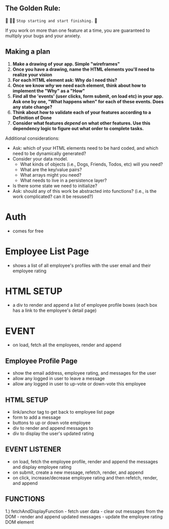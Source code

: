 ## The Golden Rule:

🦸 🦸‍♂️ `Stop starting and start finishing.` 🏁

If you work on more than one feature at a time, you are guaranteed to multiply your bugs and your anxiety.

## Making a plan

1. **Make a drawing of your app. Simple "wireframes"**
1. **Once you have a drawing, name the HTML elements you'll need to realize your vision**
1. **For each HTML element ask: Why do I need this?**
1. **Once we know _why_ we need each element, think about how to implement the "Why" as a "How"**
1. **Find all the 'events' (user clicks, form submit, on load etc) in your app. Ask one by one, "What happens when" for each of these events. Does any state change?**
1. **Think about how to validate each of your features according to a Definition of Done**
1. **Consider what features _depend_ on what other features. Use this dependency logic to figure out what order to complete tasks.**

Additional considerations:

-   Ask: which of your HTML elements need to be hard coded, and which need to be dynamically generated?
-   Consider your data model.
    -   What kinds of objects (i.e., Dogs, Friends, Todos, etc) will you need?
    -   What are the key/value pairs?
    -   What arrays might you need?
    -   What needs to live in a persistence layer?
-   Is there some state we need to initialize?
-   Ask: should any of this work be abstracted into functions? (i.e., is the work complicated? can it be resused?)

# Auth
- comes for free

# Employee List Page
- shows a list of all employee's profiles with the user email and their employee rating

# HTML SETUP
- a div to render and append a list of employee profile boxes (each box has a link to the employee's detail page)

# EVENT
- on load, fetch all the employees, render and append

## Employee Profile Page
- show the email address, employee rating, and messages for the user
- allow any logged in user to leave a message
- allow any logged in user to up-vote or down-vote this employee

## HTML SETUP
- link/anchor tag to get back to employee list page
- form to add a message
- buttons to up or down vote employee
- div to render and append messages to
- div to display the user's updated rating

## EVENT LISTENER
- on load, fetch the employee profile, render and append the messages and display employee rating
- on submit, create a new message, refetch, render, and append
- on click, increase/decrease employee rating and then refetch, render, and append

## FUNCTIONS
1.) fetchAndDisplayFunction
    - fetch user data
    - clear out messages from the DOM
    - render and append updated messages
    - update the employee rating DOM element
